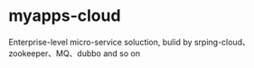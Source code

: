 # myapps-cloud
Enterprise-level micro-service soluction, bulid by srping-cloud、zookeeper、MQ、dubbo and so on
